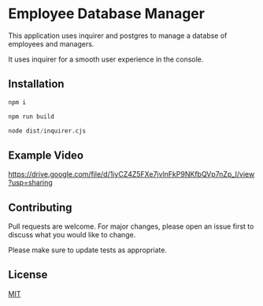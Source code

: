 # Employee Database Manager


This application uses inquirer and postgres to manage a databse of employees and managers.

It uses inquirer for a smooth user experience in the console.


## Installation


```python
npm i

npm run build

node dist/inquirer.cjs
```

## Example Video

https://drive.google.com/file/d/1iyCZ4Z5FXe7jvlnFkP9NKfbQVp7nZp_I/view?usp=sharing

## Contributing

Pull requests are welcome. For major changes, please open an issue first
to discuss what you would like to change.

Please make sure to update tests as appropriate.

## License

[MIT](https://choosealicense.com/licenses/mit/)
